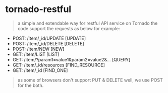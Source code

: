 # tornado-restful

>a simple and extendable way for restful API service on Tornado
>the code support the requests as below for example:

* POST: /item/_id/UPDATE    [UPDATE]
* POST: /item/_id/DELETE    [DELETE]
* POST: /item/NEW           [NEW]
* GET:  /item/LIST          [LIST]
* GET:  /item/?param1=value1&param2=value2&...  [QUERY]
* GET:  /item/_id/resources [FIND_RESOURCE]
* GET:  /item/_id           [FIND_ONE]

>as some of browsers don't support PUT & DELETE well, we use POST for the both.

